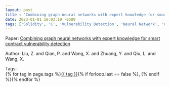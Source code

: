 ```yaml
---
layout: post
title : 'Combining graph neural networks with expert knowledge for smart contract vulnerability detection'
date: 2023-01-01 10:03:19 -0500
tags: ['Solidity', 'C', 'Vulnerability Detection', 'Neural Network', 'Contract Graph']
---
```

Paper: [Combining graph neural networks with expert knowledge for smart contract vulnerability detection](https://ieeexplore.ieee.org/abstract/document/9477066/)

Author: Liu, Z. and Qian, P. and Wang, X. and Zhuang, Y. and Qiu, L. and Wang, X.




 Tags:  
        <span>{% for tag in page.tags %}<a href="/tags/#{{ tag | slugify }}">{{ tag }}</a>{% if forloop.last == false %}, {% endif %}{% endfor %}</span>
